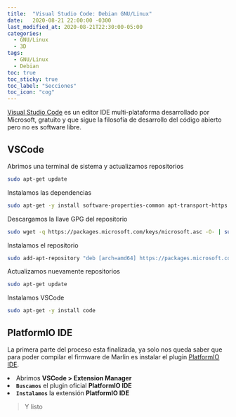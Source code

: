 ```yaml
---
title:  "Visual Studio Code: Debian GNU/Linux"
date:   2020-08-21 22:00:00 -0300
last_modified_at: 2020-08-21T22:30:00-05:00
categories:
  - GNU/Linux
  - 3D
tags:
  - GNU/Linux
  - Debian
toc: true
toc_sticky: true
toc_label: "Secciones"
toc_icon: "cog"
---
```


<a href="https://code.visualstudio.com/" target="_blank" rel="noreferrer noopener">Visual Studio Code</a> es un editor IDE multi-plataforma desarrollado por Microsoft, gratuito y que sigue la filosofía de desarrollo del código abierto pero no es software libre.

## VSCode

Abrimos una terminal de sistema y actualizamos repositorios

```bash
sudo apt-get update
```

Instalamos las dependencias

```bash
sudo apt-get -y install software-properties-common apt-transport-https
```

Descargamos la llave GPG del repositorio

```bash
sudo wget -q https://packages.microsoft.com/keys/microsoft.asc -O- | sudo apt-key add -
```

Instalamos el repositorio

```bash
sudo add-apt-repository "deb [arch=amd64] https://packages.microsoft.com/repos/vscode stable main"
```

Actualizamos nuevamente repositorios

```bash
sudo apt-get update
```

Instalamos VSCode

```bash
sudo apt-get -y install code
```

## PlatformIO IDE

La primera parte del proceso esta finalizada, ya solo nos queda saber que para poder compilar el firmware de Marlin es instalar el plugin <a href="https://platformio.org/" target="_blank" rel="noreferrer noopener">PlatformIO IDE</a>.

<li style="text-align: justify;">
Abrimos <strong>VSCode > Extension Manager</strong>
</li>

<li style="text-align: justify;">
<strong><code>Buscamos</code></strong> el plugin oficial <strong>PlatformIO IDE</strong>
</li>

<li style="text-align: justify;">
<strong><code>Instalamos</code></strong> la extensión <strong>PlatformIO IDE</strong>
</li>

> Y listo
